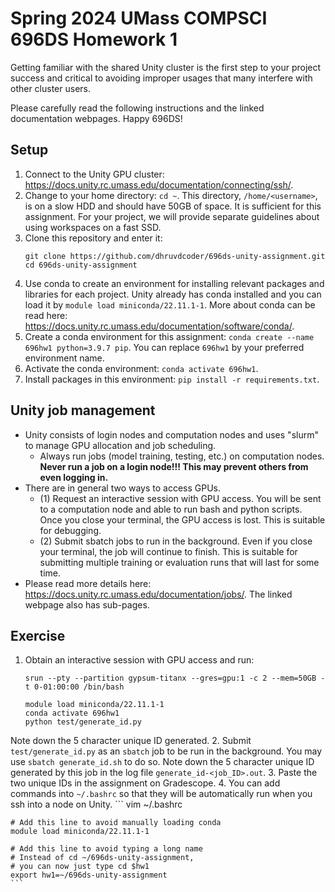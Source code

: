 # Spring 2024 UMass COMPSCI 696DS Homework 1
Getting familiar with the shared Unity cluster is the first step to your project success and 
critical to avoiding improper usages that many interfere with other cluster users.

Please carefully read the following instructions and the linked documentation webpages. Happy 696DS!

## Setup
1. Connect to the Unity GPU cluster: https://docs.unity.rc.umass.edu/documentation/connecting/ssh/.
2. Change to your home directory: `cd ~`. 
This directory, `/home/<username>`, is on a slow HDD and should have 50GB of space. 
It is sufficient for this assignment. 
For your project, we will provide separate guidelines about using workspaces on a fast SSD.
3. Clone this repository and enter it:
    ```
    git clone https://github.com/dhruvdcoder/696ds-unity-assignment.git
    cd 696ds-unity-assignment
    ```
4. Use conda to create an environment for installing relevant packages and libraries for each project. 
Unity already has conda installed and you can load it by `module load miniconda/22.11.1-1`. 
    More about conda can be read here: https://docs.unity.rc.umass.edu/documentation/software/conda/.
5. Create a conda environment for this assignment: 
`conda create --name 696hw1 python=3.9.7 pip`. 
You can replace `696hw1` by your preferred environment name.
6. Activate the conda environment: `conda activate 696hw1`.
7. Install packages in this environment: `pip install -r requirements.txt`.

## Unity job management
- Unity consists of login nodes and computation nodes and uses "slurm" to manage GPU allocation and job scheduling. 
  - Always run jobs (model training, testing, etc.) on computation nodes. 
  **Never run a job on a login node!!! This may prevent others from even logging in.**
- There are in general two ways to access GPUs. 
  - (1) Request an interactive session with GPU access. 
  You will be sent to a computation node and able to run bash and python scripts. 
  Once you close your terminal, the GPU access is lost. This is suitable for debugging. 
  - (2) Submit sbatch jobs to run in the background. 
  Even if you close your terminal, the job will continue to finish. 
  This is suitable for submitting multiple training or evaluation runs that will last for some time.
- Please read more details here: https://docs.unity.rc.umass.edu/documentation/jobs/. 
The linked webpage also has sub-pages.

## Exercise
1. Obtain an interactive session with GPU access and run:
    ```
    srun --pty --partition gypsum-titanx --gres=gpu:1 -c 2 --mem=50GB -t 0-01:00:00 /bin/bash
    
    module load miniconda/22.11.1-1
    conda activate 696hw1
    python test/generate_id.py
    ``` 
Note down the 5 character unique ID generated.
2. Submit `test/generate_id.py` as an `sbatch` job to be run in the background. You may use `sbatch generate_id.sh` to do so. 
Note down the 5 character unique ID generated by this job in the log file `generate_id-<job_ID>.out`. 
3. Paste the two unique IDs in the assignment on Gradescope.
4. You can add commands into `~/.bashrc` so that they will be automatically run when you ssh into a node on Unity.
    ```
    vim ~/.bashrc
    
    # Add this line to avoid manually loading conda
    module load miniconda/22.11.1-1
   
    # Add this line to avoid typing a long name
    # Instead of cd ~/696ds-unity-assignment, 
    # you can now just type cd $hw1
    export hw1=~/696ds-unity-assignment
    ```